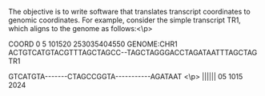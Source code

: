 <p>The objective is to write software that translates transcript coordinates to genomic coordinates. For example, consider the simple transcript TR1, which aligns to the genome as follows:<\p>

<p> COORD 0 5 101520 253035404550 GENOME:CHR1 ACTGTCATGTACGTTTAGCTAGCC--TAGCTAGGGACCTAGATAATTTAGCTAG TR1 

<p> GTCATGTA-------CTAGCCGGTA-----------AGATAAT <\p>
|||||| 05 1015 2024
</p>